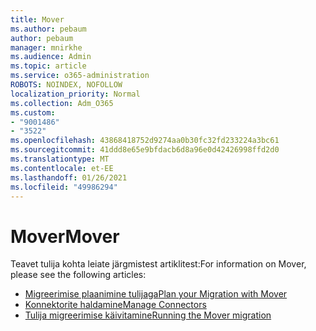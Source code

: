 ```yaml
---
title: Mover
ms.author: pebaum
author: pebaum
manager: mnirkhe
ms.audience: Admin
ms.topic: article
ms.service: o365-administration
ROBOTS: NOINDEX, NOFOLLOW
localization_priority: Normal
ms.collection: Adm_O365
ms.custom:
- "9001486"
- "3522"
ms.openlocfilehash: 43868418752d9274aa0b30fc32fd233224a3bc61
ms.sourcegitcommit: 41ddd8e65e9bfdacb6d8a96e0d42426998ffd2d0
ms.translationtype: MT
ms.contentlocale: et-EE
ms.lasthandoff: 01/26/2021
ms.locfileid: "49986294"
---
```

# <a name="mover"></a><span data-ttu-id="2ad0c-102">Mover</span><span class="sxs-lookup"><span data-stu-id="2ad0c-102">Mover</span></span>

<span data-ttu-id="2ad0c-103">Teavet tulija kohta leiate järgmistest artiklitest:</span><span class="sxs-lookup"><span data-stu-id="2ad0c-103">For information on Mover, please see the following articles:</span></span>

- [<span data-ttu-id="2ad0c-104">Migreerimise plaanimine tulijaga</span><span class="sxs-lookup"><span data-stu-id="2ad0c-104">Plan your Migration with Mover</span></span>](https://docs.microsoft.com/sharepointmigration/mover-plan-migration)
- [<span data-ttu-id="2ad0c-105">Konnektorite haldamine</span><span class="sxs-lookup"><span data-stu-id="2ad0c-105">Manage Connectors</span></span>](https://docs.microsoft.com/sharepointmigration/mover-manage-connectors)
- [<span data-ttu-id="2ad0c-106">Tulija migreerimise käivitamine</span><span class="sxs-lookup"><span data-stu-id="2ad0c-106">Running the Mover migration</span></span>](https://docs.microsoft.com/sharepointmigration/mover-running-migration)
